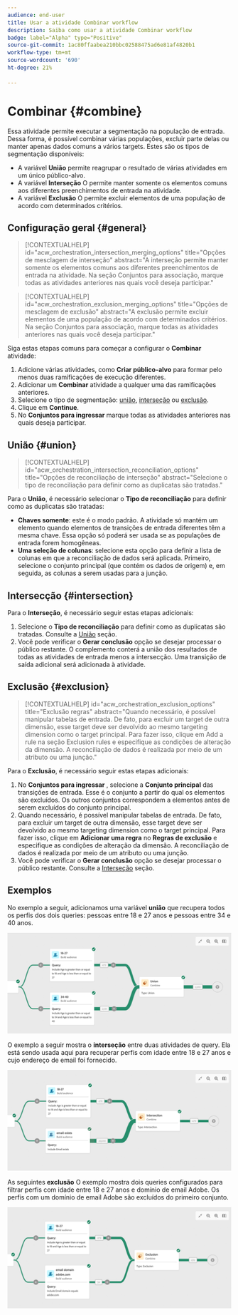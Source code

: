 ```yaml
---
audience: end-user
title: Usar a atividade Combinar workflow
description: Saiba como usar a atividade Combinar workflow
badge: label="Alpha" type="Positive"
source-git-commit: 1ac80ffaabea210bbc02588475ad6e81af4820b1
workflow-type: tm+mt
source-wordcount: '690'
ht-degree: 21%

---
```



# Combinar {#combine}

Essa atividade permite executar a segmentação na população de entrada. Dessa forma, é possível combinar várias populações, excluir parte delas ou manter apenas dados comuns a vários targets. Estes são os tipos de segmentação disponíveis:

<!--
The **Combine** activity can be placed after any other activity, but not at the beginning of the workflow. Any activity can be placed after the **Combine**.
-->

* A variável **União** permite reagrupar o resultado de várias atividades em um único público-alvo.
* A variável **Interseção** O permite manter somente os elementos comuns aos diferentes preenchimentos de entrada na atividade.
* A variável **Exclusão** O permite excluir elementos de uma população de acordo com determinados critérios.

## Configuração geral {#general}

>[!CONTEXTUALHELP]
>id="acw_orchestration_intersection_merging_options"
>title="Opções de mesclagem de interseção"
>abstract="A interseção permite manter somente os elementos comuns aos diferentes preenchimentos de entrada na atividade. Na seção Conjuntos para associação, marque todas as atividades anteriores nas quais você deseja participar."

>[!CONTEXTUALHELP]
>id="acw_orchestration_exclusion_merging_options"
>title="Opções de mesclagem de exclusão"
>abstract="A exclusão permite excluir elementos de uma população de acordo com determinados critérios. Na seção Conjuntos para associação, marque todas as atividades anteriores nas quais você deseja participar."

Siga estas etapas comuns para começar a configurar o **Combinar** atividade:

1. Adicione várias atividades, como **Criar público-alvo** para formar pelo menos duas ramificações de execução diferentes.
1. Adicionar um **Combinar** atividade a qualquer uma das ramificações anteriores.
1. Selecione o tipo de segmentação: [união](#union), [interseção](#intersection) ou [exclusão](#exclusion).
1. Clique em **Continue**.
1. No **Conjuntos para ingressar** marque todas as atividades anteriores nas quais deseja participar.

## União {#union}

>[!CONTEXTUALHELP]
>id="acw_orchestration_intersection_reconciliation_options"
>title="Opções de reconciliação de interseção"
>abstract="Selecione o tipo de reconciliação para definir como as duplicatas são tratadas."

Para o **União**, é necessário selecionar o **Tipo de reconciliação** para definir como as duplicatas são tratadas:

* **Chaves somente**: este é o modo padrão. A atividade só mantém um elemento quando elementos de transições de entrada diferentes têm a mesma chave. Essa opção só poderá ser usada se as populações de entrada forem homogêneas.
* **Uma seleção de colunas**: selecione esta opção para definir a lista de colunas em que a reconciliação de dados será aplicada. Primeiro, selecione o conjunto principal (que contém os dados de origem) e, em seguida, as colunas a serem usadas para a junção.

## Intersecção {#intersection}

Para o **Interseção**, é necessário seguir estas etapas adicionais:

1. Selecione o **Tipo de reconciliação** para definir como as duplicatas são tratadas. Consulte a [União](#union) seção.
1. Você pode verificar o **Gerar conclusão** opção se desejar processar o público restante. O complemento conterá a união dos resultados de todas as atividades de entrada menos a intersecção. Uma transição de saída adicional será adicionada à atividade.

## Exclusão {#exclusion}

>[!CONTEXTUALHELP]
>id="acw_orchestration_exclusion_options"
>title="Exclusão regras"
>abstract="Quando necessário, é possível manipular tabelas de entrada. De fato, para excluir um target de outra dimensão, esse target deve ser devolvido ao mesmo targeting dimension como o target principal. Para fazer isso, clique em Add a rule na seção Exclusion rules e especifique as condições de alteração da dimensão. A reconciliação de dados é realizada por meio de um atributo ou uma junção."

Para o **Exclusão**, é necessário seguir estas etapas adicionais:

1. No **Conjuntos para ingressar** , selecione a **Conjunto principal** das transições de entrada. Esse é o conjunto a partir do qual os elementos são excluídos. Os outros conjuntos correspondem a elementos antes de serem excluídos do conjunto principal.
1. Quando necessário, é possível manipular tabelas de entrada. De fato, para excluir um target de outra dimensão, esse target deve ser devolvido ao mesmo targeting dimension como o target principal. Para fazer isso, clique em **Adicionar uma regra** no **Regras de exclusão** e especifique as condições de alteração da dimensão. A reconciliação de dados é realizada por meio de um atributo ou uma junção.
1. Você pode verificar o **Gerar conclusão** opção se desejar processar o público restante. Consulte a [Interseção](#intersection) seção.

## Exemplos

No exemplo a seguir, adicionamos uma variável **união** que recupera todos os perfis dos dois queries: pessoas entre 18 e 27 anos e pessoas entre 34 e 40 anos.

![](../assets/workflow-union-example.png)

O exemplo a seguir mostra o **interseção** entre duas atividades de query. Ela está sendo usada aqui para recuperar perfis com idade entre 18 e 27 anos e cujo endereço de email foi fornecido.

![](../assets/workflow-intersection-example.png)

As seguintes **exclusão** O exemplo mostra dois queries configurados para filtrar perfis com idade entre 18 e 27 anos e domínio de email Adobe. Os perfis com um domínio de email Adobe são excluídos do primeiro conjunto.

![](../assets/workflow-exclusion-example.png)


